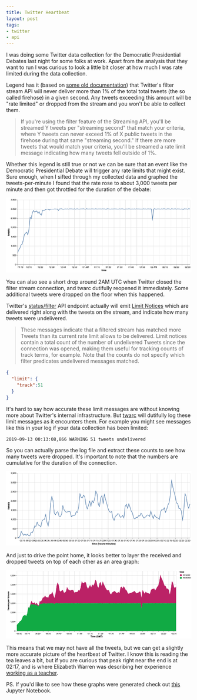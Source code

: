 ```yaml
---
title: Twitter Heartbeat
layout: post
tags:
- twitter
- api
---
```



I was doing some Twitter data collection for the Democratic Presidential
Debates last night for some folks at work. Apart from the analysis that they
want to run I was curious to look a little bit closer at how much I was rate limited during the
data collection.

Legend has it (based on [some old
documentation](https://archive.is/X1XUZ#selection-781.0-799.212)) that
Twitter's filter stream API will never deliver more than 1% of the total total
tweets (the so called firehose) in a given second. Any tweets exceeding this
amount will be "rate limited" or dropped from the stream and you won't be able
to collect them.

> If you're using the filter feature of the Streaming API, you'll be streamed Y tweets per "streaming second" that match your criteria, where Y tweets can never exceed 1% of X public tweets in the firehose during that same "streaming second." If there are more tweets that would match your criteria, you'll be streamed a rate limit message indicating how many tweets fell outside of 1%. 

Whether this legend is still true or not we can be sure that an event like the Democratic Presidential Debate will trigger any rate limits that might exist. Sure enough, when I sifted through my collected data and graphed the tweets-per-minute I found that the rate rose to about 3,000 tweets per minute and then got throttled for the duration of the debate:

<img class="img-fluid" src="/images/demdebate-tweets.png">

You can also see a short drop around 2AM UTC when Twitter closed the filter
stream connection, and twarc dutifully reopened it immediately. Some additional
tweets were dropped on the floor when this happened.

Twitter's [status/filter](https://developer.twitter.com/en/docs/tweets/filter-realtime/api-reference/post-statuses-filter.html) API endpoint actually will emit [Limit Notices](https://developer.twitter.com/en/docs/tweets/filter-realtime/guides/streaming-message-types) which are delivered right along with the tweets on the stream, and indicate how many tweets were undelivered.

> These messages indicate that a filtered stream has matched more Tweets than its current rate limit allows to be delivered. Limit notices contain a total count of the number of undelivered Tweets since the connection was opened, making them useful for tracking counts of track terms, for example. Note that the counts do not specify which filter predicates undelivered messages matched.

```json
{
  "limit": {
    "track":51
  }
}
```

It's hard to say how accurate these limit messages are without knowing more
about Twitter's internal infrastructure. But
[twarc](https://github.com/docnow/twarc) will dutifully log these limit
messages as it encounters them. For example you might see messages like this in
your log if your data collection has been limited:

```text
2019-09-13 00:13:08,866 WARNING 51 tweets undelivered
```

So you can actually parse the log file and extract these counts to see how many
tweets were dropped. It's important to note that the numbers are cumulative for
the duration of the connection.

<img class="img-fluid" src="/images/demdebate-dropped.png">

And just to drive the point home, it looks better to layer the received and
dropped tweets on top of each other as an area graph:

<img class="img-fluid" src="/images/demdebate-combined.png">

This means that we may not have all the tweets, but we can get a slightly more
accurate picture of the heartbeat of Twitter. I know this is reading the tea
leaves a bit, but if you are curious that peak right near the end is at 02:17,
and is where Elizabeth Warren was describing her experience [working as a
teacher](https://www.youtube.com/watch?v=2UWVO0Trd1c&feature=youtu.be&t=8220).

PS. If you'd like to see how these graphs were generated check out
[this](https://nbviewer.jupyter.org/github/edsu/notebooks/blob/master/DemDebate.ipynb)
Jupyter Notebook.

